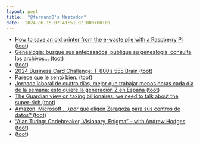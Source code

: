 ```yaml
---
layout: post
title:  "@fernand0's Mastodon"
date:  2024-06-15 07:41:51.021000+00:00
---
```

*  [How to save an old printer from the e-waste pile with a Raspberry Pi ](https://ounapuu.ee/posts/2024/06/12/save-old-printer) ([toot](https://mastodon.social/@fernand0/112619507614984734))
*  [Genealogía: busque sus antepasados, publique su genealogía, consulte los archivos...  ](https://es.geneanet.org/) ([toot](https://mastodon.social/@fernand0/112617998738786906))
*  [ ](https://mastodon.la/@oscoder) ([toot](https://mastodon.social/@fernand0/112616394332767842))
*  [2024 Business Card Challenge: T-800’s 555 Brain ](https://hackaday.com/2024/06/14/2024-business-card-challenge-t-800s-555-brain) ([toot](https://mastodon.social/@fernand0/112616103695289350))
*  [Parece que le sentó bien. ](https://avecesunafoto.wordpress.com/2024/06/14/parece-que-le-sento-bien) ([toot](https://mastodon.social/@fernand0/112615966531193999))
*  [Jornada laboral de cuatro días, mejor que trabajar menos horas cada día de la semana: esto quiere la generación Z en España ](https://www.genbeta.com/actualidad/jornada-laboral-cuatro-dias-mejor-que-trabajar-horas-cada-dia-semana-esto-quiere-generacion-z-espan) ([toot](https://mastodon.social/@fernand0/112615818970626563))
*  [The Guardian view on taxing billionaires: we need to talk about the super-rich ](https://www.theguardian.com/commentisfree/article/2024/jun/02/the-guardian-view-on-taxing-billionaires-we-need-to-talk-about-the-super-ric) ([toot](https://mastodon.social/@fernand0/112615728785525259))
*  [Amazon, Microsoft… ¿por qué eligen Zaragoza para sus centros de datos?  ](https://www.eleconomista.es/actualidad/noticias/12848894/06/24/amazon-microsoft-por-que-eligen-zaragoza-para-sus-centros-de-datos.html) ([toot](https://mastodon.social/@fernand0/112615367850854904))
*  [“Alan Turing: Codebreaker, Visionary, Enigma” – with Andrew Hodges ](https://thecyberwire.com/podcasts/spycast/636/note) ([toot](https://mastodon.social/@fernand0/112615192469097059))
*  [ ](https://mastodon.social/@edumls) ([toot](https://mastodon.social/@fernand0/112615111934022014))
